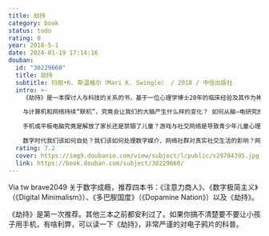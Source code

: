 ```yaml
---
title: 劫持
category: book
status: todo
rating: 0
year: 2018-5-1
date: 2024-01-19 17:14:16
douban:
  id: "30229660"
  title: 劫持
  subtitle: 玛丽•K. 斯温格尔（Mari K. Swingle） / 2018 / 中信出版社
  intro: >-
    《劫持》是一本探讨人与科技的关系的书，基于一位心理学博士20年的临床经验及其作为神经认知科学研究者的脑—电研究成果。在这本面向大众的科普书中，作者以深入浅出的方式，探讨了手机、电脑等便携式数字设备及让人“永不下线”的互联网对现代人尤其是青少年大脑的影响，从神经认知科学和精神分析的角度，有力地证明了数字媒介与大脑和人类行为的关系，探讨了手机等如何对人的大脑进行劫持或操控，并给出了自己作为从业医师的实际建议，兼具可读性与可靠性。围绕着“数字媒介成瘾”这一主题，作者精心构建了全书的结构，既以社会观察及自己经手的实际病例作为例证分析证明自己的观点，又专门介绍了神经生物学的相关知识及数据成果作为科学支撑，兼具可读性与可靠性。书中主要讨论了如下问题：

    与计算机和网络持续“联机”，究竟会让我们的大脑产生什么样的变化？ 如何从脑—电研究的角度来重新看待数字媒介对我们生活的影响？

    手机或平板电脑究竟是解放了家长还是禁锢了儿童？游戏与社交网络是导致青少年儿童心理疾病的罪魁祸首吗？作为家长和教育工作者，该如何面对“数字一代”，给予他们恰当的帮助与指引？

    数字时代我们该如何自处？我们该如何处理数字媒介、网络社群对真实社交生活的影响？网络霸凌、狂躁、抑郁、群体性孤独、强迫性搜索……这一切问题的根源究竟在哪里？是技术本身的问题，还是我们使用的方法出了问题？
  rating: 7.2
  cover: https://img9.doubanio.com/view/subject/l/public/s29784395.jpg
  link: https://book.douban.com/subject/30229660/
---
```


Via tw brave2049 关于数字成瘾，推荐四本书：《注意力商人》、《数字极简主义》（《Digital Minimalism》）、《多巴胺国度》（《Dopamine Nation》）以及《劫持》。

《劫持》是第一次推荐。其他三本之前都安利过了。如果你搞不清楚要不要让小孩子用手机，有啥利弊，可以读一下《劫持》，非常严谨的对电子鸦片的科普。